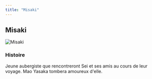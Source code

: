 ```yaml
---
title: "Misaki"
---
```


Misaki
------


![Misaki](/images/stories/saga/gundambf/persos/misaki.png)




### Histoire


Jeune aubergiste que rencontreront Sei et ses amis au cours de leur voyage. Mao Yasaka tombera amoureux d'elle. 


